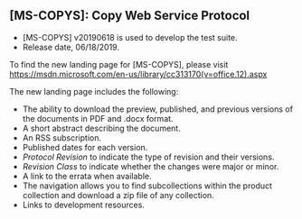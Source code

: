 ## [MS-COPYS]: Copy Web Service Protocol
- [MS-COPYS] v20190618 is used to develop the test suite.
- Release date, 06/18/2019.

To find the new landing page for [MS-COPYS], please visit https://msdn.microsoft.com/en-us/library/cc313170(v=office.12).aspx

The new landing page includes the following:
- The ability to download the preview, published, and previous versions of the documents in PDF and .docx format.
- A short abstract describing the document.
- An RSS subscription.
- Published dates for each version.
- *Protocol Revision* to indicate the type of revision and their versions.
- *Revision Class* to indicate whether the changes were major or minor.
- A link to the errata when available.
- The navigation allows you to find subcollections within the product collection and download a zip file of any collection.
- Links to development resources.